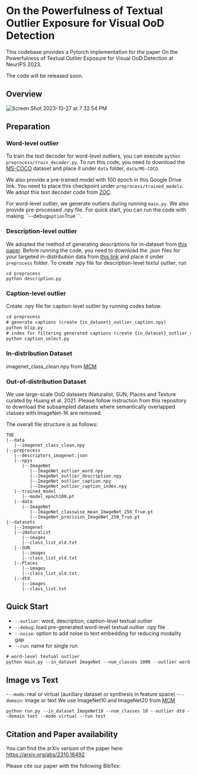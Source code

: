 # On the Powerfulness of Textual Outlier Exposure for Visual OoD Detection

This codebase provides a Pytorch implementation for the paper On the Powerfulness of Textual Outlier Exposure for Visual OoD Detection at NeurIPS 2023.

The code will be released soon.

## Overview
![Screen Shot 2023-10-27 at 7 32 54 PM](https://github.com/wiarae/TOE/assets/47803158/f718e169-e3e9-4955-bf25-d2842bb93f2e)

## Preparation 

### Word-level outlier
To train the text decoder for word-level outliers, you can execute ```python preprocess/train_decoder.py```. 
To run this code, you need to download the [MS-COCO](https://cocodataset.org/#home) dataset and place it under ```data``` folder, ```data/MS-COCO```.

We also provide a pre-trained model with 100 epoch in this Google Drive link. You need to place this checkpoint under ```preprocess/trained_models```.
We adopt this text decoder code from [ZOC](https://github.com/sesmae/ZOC).

For word-level outlier, we generate outliers during running ```main.py```. We also provide pre-processed .npy file. For quick start, you can run the code with making ``--debug``` option ```True```.  
### Description-level outlier 

We adopted the method of generating descriptions for in-dataset from [this paper](https://github.com/sachit-menon/classify_by_description_release).
Before running the code, you need to download the .json files for your targeted in-distribution data from [this link](https://github.com/sachit-menon/classify_by_description_release/tree/master) and place it under ```preprocess``` folder.
To create .npy file for description-level textul outlier, run 
```
cd preprocess
python description.py
```

### Caption-level outlier

Create .npy file for caption-level outlier by running codes below.

```diff
cd preprocess
# generate captions (create {in_dataset}_outlier_caption.npy)
python blip.py
# index for filtering generated captions (create {in_dataset}_outlier_caption_index.npy)
python caption_select.py
```
### In-distribution Dataset
imagenet_class_clean.npy from [MCM](https://github.com/deeplearning-wisc/MCM)

### Out-of-distribution Dataset 
We use large-scale OoD datasets iNaturalist, SUN, Places and Texture curated by Huang et al. 2021. Please follow instruction from this repository to download the subsampled datasets where semantically overlapped classes with ImageNet-1K are removed. 

The overall file structure is as follows: 
```
TOE
|--data
   |--imagenet_class_clean.npy
|--preprocess
   |--descriptors_imagenet.json
   |--npys
      |--ImageNet
         |--ImageNet_outlier_word.npy
         |--ImageNet_outlier_description.npy
         |--ImageNet_outlier_caption.npy
         |--ImageNet_outlier_caption_index.npy
   |--trained_model
      |--model_epoch100.pt
   |--data
      |--ImageNet
         |--ImageNet_classwise_mean_ImageNet_250_True.pt
         |--ImageNet_precision_ImageNet_250_True.pt
|--datasets
   |--Imagenet
   |--iNaturalist
      |--images
      |--class_list_old.txt
   |--SUN
      |--images
      |--class_list_old.txt
   |--Places
      |--images
      |--class_list_old.txt
   |--dtd
      |--images
      |--class_list.txt
```

## Quick Start 
- ```--outlier```: word, description, caption-level textual outlier
- ```--debug```: load pre-generated word-level textual outlier .npy file
- ```--noise```: option to add noise to text embedding for reducing modality gap
- ```--run```: name for single run 

```diff
# word-level textual outlier
python main.py --in_dataset ImageNet --num_classes 1000 --outlier word --run test 
```
## Image vs Text
-```--mode```: real or virtual (auxiliary dataset or synthesis in feature space)
-```--domain```: image or text
We use ImageNet10 and ImageNet20 from [MCM](https://github.com/deeplearning-wisc/MCM)
```
python run.py --in_dataset ImageNet10 --num_classes 10 --outlier dtd --domain text --mode virtual --run test 
```

## Citation and Paper availability
You can find the arXiv version of the paper here: https://arxiv.org/abs/2310.16492

Please cite our paper with the following BibTex:
```

```
